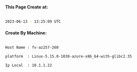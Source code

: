 
   
#### This Page Create at:

```bash

2023-06-13 - 13:25:09 UTC

```

#### Create By Machine:

```bash

Host Name : fv-az257-260

platform  : Linux-5.15.0-1038-azure-x86_64-with-glibc2.35

Ip Local  : 10.1.1.22

```

